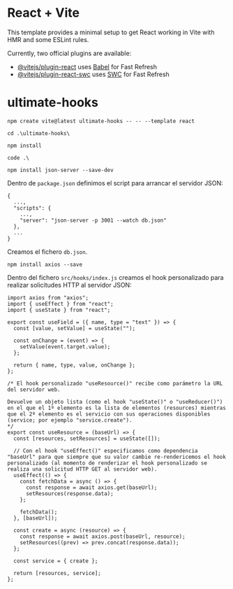 # React + Vite

This template provides a minimal setup to get React working in Vite with HMR and some ESLint rules.

Currently, two official plugins are available:

- [@vitejs/plugin-react](https://github.com/vitejs/vite-plugin-react/blob/main/packages/plugin-react/README.md) uses [Babel](https://babeljs.io/) for Fast Refresh
- [@vitejs/plugin-react-swc](https://github.com/vitejs/vite-plugin-react-swc) uses [SWC](https://swc.rs/) for Fast Refresh

# ultimate-hooks

`npm create vite@latest ultimate-hooks -- -- --template react`

`cd .\ultimate-hooks\`

`npm install`

`code .\`

`npm install json-server --save-dev`

Dentro de `package.json` definimos el script para arrancar el servidor JSON:

```
{
  ...,
  "scripts": {
    ...,
    "server": "json-server -p 3001 --watch db.json"
  },
  ...
}
```

Creamos el fichero `db.json`.

`npm install axios --save`

Dentro del fichero `src/hooks/index.js` creamos el hook personalizado para realizar solicitudes HTTP al servidor JSON:

```
import axios from "axios";
import { useEffect } from "react";
import { useState } from "react";

export const useField = ({ name, type = "text" }) => {
  const [value, setValue] = useState("");

  const onChange = (event) => {
    setValue(event.target.value);
  };

  return { name, type, value, onChange };
};

/* El hook personalizado "useResource()" recibe como parámetro la URL del servidor web.

Devuelve un objeto lista (como el hook "useState()" o "useReducer()") en el que el 1º elemento es la lista de elementos (resources) mientras que el 2º elemento es el servicio con sus operaciones disponibles (service; por ejemplo "service.create").
*/
export const useResource = (baseUrl) => {
  const [resources, setResources] = useState([]);

  // Con el hook "useEffect()" especificamos como dependencia "baseUrl" para que siempre que su valor cambie re-rendericemos el hook personalizado (al momento de renderizar el hook personalizado se realiza una solicitud HTTP GET al servidor web).
  useEffect(() => {
    const fetchData = async () => {
      const response = await axios.get(baseUrl);
      setResources(response.data);
    };

    fetchData();
  }, [baseUrl]);

  const create = async (resource) => {
    const response = await axios.post(baseUrl, resource);
    setResources((prev) => prev.concat(response.data));
  };

  const service = { create };

  return [resources, service];
};
```
